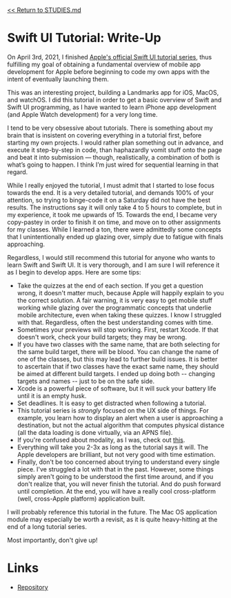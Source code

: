 [<< Return to STUDIES.md](../../STUDIES.md)

# Swift UI Tutorial: Write-Up

On April 3rd, 2021, I finished [Apple's official Swift UI tutorial series](https://developer.apple.com/tutorials/swiftui), thus fulfilling my goal of obtaining a fundamental overview of mobile app development for Apple before beginning to code my own apps with the intent of eventually launching them. 

This was an interesting project, building a Landmarks app for iOS, MacOS, and watchOS. I did this tutorial in order to get a basic overview of Swift and Swift UI programming, as I have wanted to learn iPhone app development (and Apple Watch development) for a very long time. 

I tend to be very obsessive about tutorials. There is something about my brain that is insistent on covering everything in a tutorial first, before starting my own projects. I would rather plan something out in advance, and execute it step-by-step in code, than haphazardly vomit stuff onto the page and beat it into submission — though, realistically, a combination of both is what’s going to happen. I think I’m just wired for sequential learning in that regard. 

While I really enjoyed the tutorial, I must admit that I started to lose focus towards the end. It is a very detailed tutorial, and demands 100% of your attention, so trying to binge-code it on a Saturday did not have the best results. The instructions say it will only take 4 to 5 hours to complete, but in my experience, it took me upwards of 15. Towards the end, I became very copy-pastey in order to finish it on time, and move on to other assignments for my classes. While I learned a ton, there were admittedly some concepts that I unintentionally ended up glazing over, simply due to fatigue with finals approaching. 

Regardless, I would still recommend this tutorial for anyone who wants to learn Swift and Swift UI. It is very thorough, and I am sure I will reference it as I begin to develop apps. Here are some tips:

- Take the quizzes at the end of each section. If you get a question wrong, it doesn't matter much, because Apple will happily explain to you the correct solution. A fair warning, it is very easy to get mobile stuff working while glazing over the programmatic concepts that underlie mobile architecture, even when taking these quizzes. I know I struggled with that. Regardless, often the best understanding comes with time. 
- Sometimes your previews will stop working. First, restart Xcode. If that doesn't work, check your build targets; they may be wrong. 
- If you have two classes with the same name, that are both selecting for the same build target, there will be blood. You can change the name of one of the classes, but this may lead to further build issues. It is better to ascertain that if two classes have the exact same name, they should be aimed at different build targets. I ended up doing both -- changing targets and names -- just to be on the safe side. 
- Xcode is a powerful piece of software, but it will suck your battery life until it is an empty husk. 
- Set deadlines. It is easy to get distracted when following a tutorial. 
- This tutorial series is *strongly* focused on the UX side of things. For example, you learn how to display an alert when a user is approaching a destination, but not the actual algorithm that computes physical distance (all the data loading is done virtually, via an APNS file). 
- If you're confused about modality, as I was, check out [this](https://uxplanet.org/modality-the-one-ux-concept-you-need-to-understand-when-designing-intuitive-user-interfaces-e5e941c7acb1). 
- Everything will take you 2-3x as long as the tutorial says it will. The Apple developers are brilliant, but not very good with time estimation. 
- Finally, don't be too concerned about trying to understand every single piece. I've struggled a lot with that in the past. However, some things simply aren't going to be understood the first time around, and if you don't realize that, you will never finish the tutorial. And do push forward until completion. At the end, you will have a really cool cross-platform (well, cross-Apple platform) application built. 

I will probably reference this tutorial in the future. The Mac OS application module may especially be worth a revisit, as it is quite heavy-hitting at the end of a long tutorial series. 

Most importantly, don't give up! 

# Links
- [Repository](https://github.com/MasqueradeOfSilence/swiftui_tutorial)
